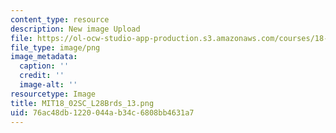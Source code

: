 ```yaml
---
content_type: resource
description: New image Upload
file: https://ol-ocw-studio-app-production.s3.amazonaws.com/courses/18-02sc-multivariable-calculus-fall-2010/76ac48db1220044ab34c6808bb4631a7_MIT18_02SC_L28Brds_13.png
file_type: image/png
image_metadata:
  caption: ''
  credit: ''
  image-alt: ''
resourcetype: Image
title: MIT18_02SC_L28Brds_13.png
uid: 76ac48db-1220-044a-b34c-6808bb4631a7
---
```

